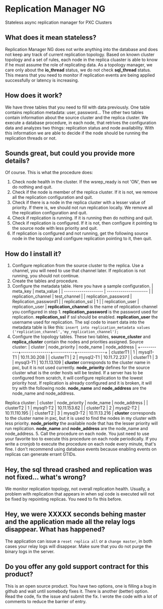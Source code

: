 # Replication Manager NG
Stateless async replication manager for PXC Clusters
## What does it mean stateless?
Replication Manager NG does not write anything into the database and does not keep any track of current replication topology. Based on known cluster topology and a set of rules, each node in the replica cluaster is able to know if he must assume the role of replicating data.
As a topology manager, we care only about the **io_thread** status, we do not check **sql_thread** status. This means that you need to monitor if replication events are being applied successfully or latency is increasing.
## How does it work?
We have three tables that you need to fill with data previously. One table contains replication metadata: user, password... The other two tables contain information about the source cluster and the replica cluster. We execute a database procedure, in each node, that retrives the configuration data and analyzes two things: replication status and node availability. With this information we are able to decide if the node should be running the replication threads or not.
## Sounds great, but could you provide more details?
Of course. This is what the procedure does:
1. Check node health in the cluster. If the wsrep_ready is not 'ON', then we do nothing and quit.
2. Check if the node is member of the replica cluster. If it is not, we remove all the replication configuration and quit.
3. Check if there is a node in the replica cluster with a lesser value of priority. If there is, we should not run replication locally. We remove all the replication configuration and quit.
4. Check if replication is running. If it is running then do nothing and quit.
5. Check if replication is configured. If it is not, then configure it pointing to the source node with less priority and quit.
6. If replication is configured and not running, get the following source node in the topology and configure replication pointing to it, then quit.
## How do I install it?
1. Configure replication from the source cluster to the replica. Use a channel, you will need to use that channel later. If replication is not running, you should not continue.
2. Create the tables and procedure.
3. Configure the metadata table. Here you have a sample configuration.
| meta_key             | meta_value            |
| -------------------- | --------------------- |
| replication_channel  | test_channel          |
| replication_password | Replication_password1 |
| replication_ssl      | 1                     |
| replication_user     | replication_user      |
**replication_channel** is the name of replication channel you configured in step 1.
**replication_password** is the password used for replication.
**replication_ssl** if ssl should be enabled.
**replication_user** the username used for replication.
The sql code to insert data into the metadata table is like this:
```insert into replication_metadata values ('replication_channel','my_replication_channel');```
4. Configure the topology tables.
These two tables, **source_cluster** and **replica_cluster** contain the nodes and priorities assigned.
Source cluster:
| cluster   | node_priority | node_name | node_address |
+-----------+---------------+-----------+--------------+
| clusterT1 |             1 | mysql1-T1 | 10.11.30.208 |
| clusterT1 |             2 | mysql2-T1 | 10.11.72.237 |
| clusterT1 |             3 | mysql3-T1 | 10.11.13.109 |
**cluster** corresponds to the cluster name in pxc, but it is not used currently.
**node_priority** defines for the source cluster what is the order hosts will be tested. If a server has to be configured from scratch, it will configure replication to the lowest priority host. If replication is already configured and it is broken, it will try with the following node. 
**node_name** and **node_address** are the node_name and node_address.

Replica cluster:
| cluster   | node_priority | node_name | node_address  |
| clusterT2 |             1 | mysql1-T2 | 10.11.153.62  |
| clusterT2 |             2 | mysql2-T2 | 10.11.110.195 |
| clusterT2 |             3 | mysql3-T2 | 10.11.13.216  |
**cluster** corresponds to the cluster name in pxc, but it is used to find the nodes in my cluster with less priority.
**node_priority** the available node that has the lesser priority will run replication.
**node_name** and **node_address** are the node_name and node_address.
5. Call the procedure on each node.
You just need to use your favorite too to execute this procedure on each node periodically. If you write a cronjob to execute the procedure on each node every minute, that's fine.
I don't recommend using database events because enabling events on replicas can generate errant GTIDs.
## Hey, the sql thread crashed and replication was not fixed... what's wrong?
We monitor replication topology, not overall replication health. Usually, a problem with replication that appears in when sql code is executed will not be fixed by repointing replicas. You need to fix this before.
## Hey, we were XXXXX seconds behing master and the application made all the relay logs disappear. What has happened?
The application can issue a `reset replica all` or a `change master`, in both cases your relay logs will disappear. Make sure that you do not purge the binary logs in the server.
## Do you offer any gold support contract for this product?
This is an open source product. You have two options, one is filling a bug in github and wait until somebody fixes it. There is another (better) option. Read the code, fix the issue and submit the fix. I wrote the code with a lot of comments to reduce the barrier of entry.
